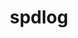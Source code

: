 ---
title: "spdlog"
layout: cache
categories: [package, develop-2024-01-21]
meta: {"versions": ["1.12.0"], "compilers": ["gcc@=11.4.0", "gcc@=7.5.0", "gcc@=9.4.0", "oneapi@=2023.2.0"], "oss": ["ubuntu18.04", "ubuntu20.04", "ubuntu22.04"], "platforms": ["linux"], "targets": ["aarch64", "neoverse_v1", "ppc64le", "x86_64_v3"], "stacks": ["e4s", "e4s-aarch64", "e4s-neoverse_v1", "e4s-oneapi", "e4s-power", "radiuss", "root"], "num_specs": 6, "num_specs_by_stack": {"root": 6, "radiuss": 1, "e4s-neoverse_v1": 1, "e4s-power": 1, "e4s": 1, "e4s-oneapi": 1, "e4s-aarch64": 1}}
spec_details: [{"hash": "3x5jq3rx3lakppkdlpfwzhefwz3jpiae", "compiler": "gcc@=7.5.0", "versions": ["1.12.0"], "os": "ubuntu18.04", "platform": "linux", "target": "x86_64_v3", "variants": ["build_system=cmake", "build_type=Release", "~fmt_external", "generator=make", "~ipo", "+shared"], "stacks": ["root", "radiuss"], "size": "-", "tarball": "https://binaries.spack.io/releases/develop-2024-01-21/build_cache/linux-ubuntu18.04-x86_64_v3/gcc-7.5.0/spdlog-1.12.0/linux-ubuntu18.04-x86_64_v3-gcc-7.5.0-spdlog-1.12.0-3x5jq3rx3lakppkdlpfwzhefwz3jpiae.spack"}, {"hash": "nnnjfldghvofe5fzfwsw2emfbbl3tkpk", "compiler": "gcc@=11.4.0", "versions": ["1.12.0"], "os": "ubuntu20.04", "platform": "linux", "target": "neoverse_v1", "variants": ["build_system=cmake", "build_type=Release", "~fmt_external", "generator=make", "~ipo", "+shared"], "stacks": ["root", "e4s-neoverse_v1"], "size": "-", "tarball": "https://binaries.spack.io/releases/develop-2024-01-21/build_cache/linux-ubuntu20.04-neoverse_v1/gcc-11.4.0/spdlog-1.12.0/linux-ubuntu20.04-neoverse_v1-gcc-11.4.0-spdlog-1.12.0-nnnjfldghvofe5fzfwsw2emfbbl3tkpk.spack"}, {"hash": "uqxaz5r5kzneuofnajqjvh7wb3acqrff", "compiler": "gcc@=9.4.0", "versions": ["1.12.0"], "os": "ubuntu20.04", "platform": "linux", "target": "ppc64le", "variants": ["build_system=cmake", "build_type=Release", "~fmt_external", "generator=make", "~ipo", "+shared"], "stacks": ["root", "e4s-power"], "size": "-", "tarball": "https://binaries.spack.io/releases/develop-2024-01-21/build_cache/linux-ubuntu20.04-ppc64le/gcc-9.4.0/spdlog-1.12.0/linux-ubuntu20.04-ppc64le-gcc-9.4.0-spdlog-1.12.0-uqxaz5r5kzneuofnajqjvh7wb3acqrff.spack"}, {"hash": "2wf4jprvjeyvejurj7dfq6bccmdpwepr", "compiler": "gcc@=11.4.0", "versions": ["1.12.0"], "os": "ubuntu20.04", "platform": "linux", "target": "x86_64_v3", "variants": ["build_system=cmake", "build_type=Release", "~fmt_external", "generator=make", "~ipo", "+shared"], "stacks": ["root", "e4s"], "size": "-", "tarball": "https://binaries.spack.io/releases/develop-2024-01-21/build_cache/linux-ubuntu20.04-x86_64_v3/gcc-11.4.0/spdlog-1.12.0/linux-ubuntu20.04-x86_64_v3-gcc-11.4.0-spdlog-1.12.0-2wf4jprvjeyvejurj7dfq6bccmdpwepr.spack"}, {"hash": "g534obyllbi5zmnne2yudzze4cbuphyq", "compiler": "oneapi@=2023.2.0", "versions": ["1.12.0"], "os": "ubuntu20.04", "platform": "linux", "target": "x86_64_v3", "variants": ["build_system=cmake", "build_type=Release", "~fmt_external", "generator=make", "~ipo", "+shared"], "stacks": ["root", "e4s-oneapi"], "size": "-", "tarball": "https://binaries.spack.io/releases/develop-2024-01-21/build_cache/linux-ubuntu20.04-x86_64_v3/oneapi-2023.2.0/spdlog-1.12.0/linux-ubuntu20.04-x86_64_v3-oneapi-2023.2.0-spdlog-1.12.0-g534obyllbi5zmnne2yudzze4cbuphyq.spack"}, {"hash": "hwrlqzs4ccl4v5zrijip4abdnudrokp4", "compiler": "gcc@=11.4.0", "versions": ["1.12.0"], "os": "ubuntu22.04", "platform": "linux", "target": "aarch64", "variants": ["build_system=cmake", "build_type=Release", "~fmt_external", "generator=make", "~ipo", "+shared"], "stacks": ["root", "e4s-aarch64"], "size": "-", "tarball": "https://binaries.spack.io/releases/develop-2024-01-21/build_cache/linux-ubuntu22.04-aarch64/gcc-11.4.0/spdlog-1.12.0/linux-ubuntu22.04-aarch64-gcc-11.4.0-spdlog-1.12.0-hwrlqzs4ccl4v5zrijip4abdnudrokp4.spack"}]
---